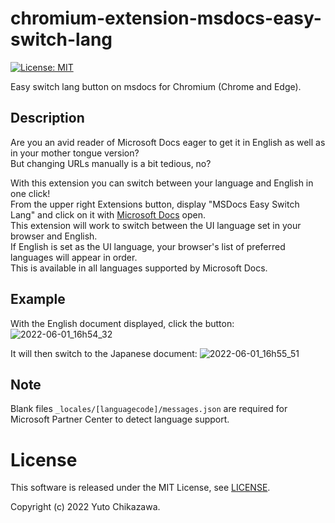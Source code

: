 # chromium-extension-msdocs-easy-switch-lang
[![License: MIT](https://img.shields.io/badge/License-MIT-yellow.svg)](https://opensource.org/licenses/MIT)

Easy switch lang button on msdocs for Chromium (Chrome and Edge).

## Description
Are you an avid reader of Microsoft Docs eager to get it in English as well as in your mother tongue version?
<br>But changing URLs manually is a bit tedious, no?

With this extension you can switch between your language and English in one click!
<br>From the upper right Extensions button, display "MSDocs Easy Switch Lang" and click on it with [Microsoft Docs](https://docs.microsoft.com/en-us/) open.
<br>This extension will work to switch between the UI language set in your browser and English.
<br>If English is set as the UI language, your browser's list of preferred languages will appear in order.
<br>This is available in all languages supported by Microsoft Docs.


## Example
With the English document displayed, click the button: 
![2022-06-01_16h54_32](https://user-images.githubusercontent.com/12545287/171356671-b4c7fc06-9b0d-4a24-a0ea-520175522351.png)

It will then switch to the Japanese document:
![2022-06-01_16h55_51](https://user-images.githubusercontent.com/12545287/171356892-7bb0242f-91ce-492f-bea0-9462a4f3ff5e.png)


## Note
Blank files `_locales/[languagecode]/messages.json` are required for Microsoft Partner Center to detect language support.

# License
This software is released under the MIT License, see [LICENSE](https://github.com/ychikazawa/chromium-extension-msdocs-easy-switch-lang/blob/main/LICENSE).

Copyright (c) 2022 Yuto Chikazawa.